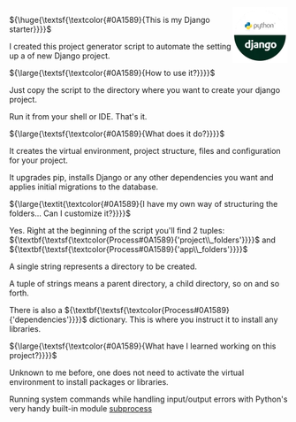 
<img align="right" src="python_django_logo/python_django_logo.webp">

${\huge{\textsf{\textcolor{#0A1589}{This is my Django starter}}}}$

I created this project generator script to automate the setting up a of new Django project.



${\large{\textsf{\textcolor{#0A1589}{How to use it?}}}}$

Just copy the script to the directory where you want to create your django project.

Run it from your shell or IDE. That's it.



${\large{\textsf{\textcolor{#0A1589}{What does it do?}}}}$

It creates the virtual environment, project structure, files and configuration for your project.

It upgrades pip, installs Django or any other dependencies you want and applies initial migrations to the database.



${\large{\textit{\textcolor{#0A1589}{I have my own way of structuring the folders... Can I customize it?}}}}$

Yes. Right at the beginning of the script you'll find 2 tuples: ${\textbf{\textsf{\textcolor{Process#0A1589}{'project\\_folders'}}}}$ and ${\textbf{\textsf{\textcolor{Process#0A1589}{'app\\_folders'}}}}$

A single string represents a directory to be created.

A tuple of strings means a parent directory, a child directory, so on and so forth.

There is also a ${\textbf{\textsf{\textcolor{Process#0A1589}{'dependencies'}}}}$ dictionary. This is where you instruct it to install any libraries.


${\large{\textsf{\textcolor{#0A1589}{What have I learned working on this project?}}}}$

Unknown to me before, one does not need to activate the virtual environment to install packages or libraries.

Running system commands while handling input/output errors with Python's very handy built-in module [subprocess](https://docs.python.org/3/library/subprocess.html)
